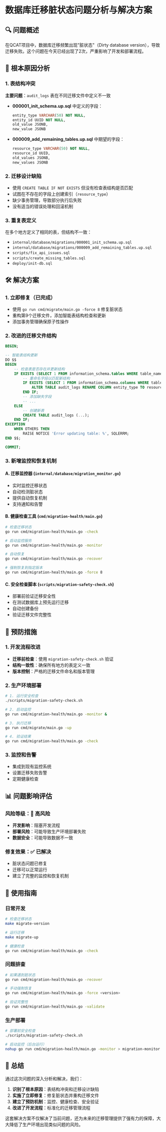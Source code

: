 # 数据库迁移脏状态问题分析与解决方案

## 🔍 问题概述

在QCAT项目中，数据库迁移频繁出现"脏状态"（Dirty database version），导致迁移失败。这个问题在今天已经出现了2次，严重影响了开发和部署流程。

## 🎯 根本原因分析

### 1. 表结构冲突
**主要问题**：`audit_logs` 表在不同迁移文件中定义不一致

- **000001_init_schema.up.sql** 中定义的字段：
  ```sql
  entity_type VARCHAR(50) NOT NULL,
  entity_id UUID NOT NULL,
  old_value JSONB,
  new_value JSONB
  ```

- **000009_add_remaining_tables.up.sql** 中期望的字段：
  ```sql
  resource_type VARCHAR(50) NOT NULL,
  resource_id UUID,
  old_values JSONB,
  new_values JSONB
  ```

### 2. 迁移设计缺陷
- 使用 `CREATE TABLE IF NOT EXISTS` 但没有检查表结构是否匹配
- 试图在不存在的字段上创建索引（`resource_type`）
- 缺少事务管理，导致部分执行后失败
- 没有适当的错误处理和回滚机制

### 3. 重复表定义
在多个地方定义了相同的表，但结构不一致：
- `internal/database/migrations/000001_init_schema.up.sql`
- `internal/database/migrations/000009_add_remaining_tables.up.sql`
- `scripts/fix_api_issues.sql`
- `scripts/create_missing_tables.sql`
- `deploy/init-db.sql`

## 🛠️ 解决方案

### 1. 立即修复（已完成）
- 使用 `go run cmd/migrate/main.go -force 8` 修复脏状态
- 重构第9个迁移文件，添加智能表结构检查和更新
- 添加事务管理确保原子性操作

### 2. 改进的迁移文件结构
```sql
BEGIN;

-- 智能表结构更新
DO $$ 
BEGIN
    -- 检查表是否存在并更新结构
    IF EXISTS (SELECT 1 FROM information_schema.tables WHERE table_name = 'audit_logs') THEN
        -- 重命名字段以匹配新结构
        IF EXISTS (SELECT 1 FROM information_schema.columns WHERE table_name = 'audit_logs' AND column_name = 'entity_type') THEN
            ALTER TABLE audit_logs RENAME COLUMN entity_type TO resource_type;
        END IF;
        -- 添加缺失字段
        -- ...
    ELSE
        -- 创建新表
        CREATE TABLE audit_logs (...);
    END IF;
EXCEPTION
    WHEN OTHERS THEN
        RAISE NOTICE 'Error updating table: %', SQLERRM;
END $$;

COMMIT;
```

### 3. 新增监控和恢复机制

#### A. 迁移监控器 (`internal/database/migration_monitor.go`)
- 实时监控迁移状态
- 自动检测脏状态
- 提供自动恢复机制
- 支持通知和告警

#### B. 健康检查工具 (`cmd/migration-health/main.go`)
```bash
# 检查迁移状态
go run cmd/migration-health/main.go -check

# 启动监控服务
go run cmd/migration-health/main.go -monitor

# 自动恢复
go run cmd/migration-health/main.go -recover

# 强制恢复到指定版本
go run cmd/migration-health/main.go -force 8
```

#### C. 安全检查脚本 (`scripts/migration-safety-check.sh`)
- 部署前验证迁移安全性
- 在测试数据库上预先运行迁移
- 自动创建备份
- 验证迁移文件完整性

## 🚀 预防措施

### 1. 开发流程改进
- **迁移前检查**：使用 `migration-safety-check.sh` 验证
- **结构一致性**：确保所有地方的表定义一致
- **版本控制**：严格的迁移文件命名和版本管理

### 2. 生产环境部署
```bash
# 1. 运行安全检查
./scripts/migration-safety-check.sh

# 2. 启动监控
go run cmd/migration-health/main.go -monitor &

# 3. 执行迁移
go run cmd/migrate/main.go -up

# 4. 验证结果
go run cmd/migration-health/main.go -check
```

### 3. 监控和告警
- 集成到现有监控系统
- 设置迁移失败告警
- 定期健康检查

## 📊 问题影响评估

### 风险等级：🔴 高风险
- **开发影响**：阻塞开发流程
- **部署风险**：可能导致生产环境部署失败
- **数据安全**：可能导致数据不一致

### 修复效果：✅ 已解决
- 脏状态问题已修复
- 迁移可以正常运行
- 建立了完整的监控和恢复机制

## 🔧 使用指南

### 日常开发
```bash
# 检查迁移状态
make migrate-version

# 运行迁移
make migrate-up

# 健康检查
go run cmd/migration-health/main.go -check
```

### 问题排查
```bash
# 如果遇到脏状态
go run cmd/migration-health/main.go -recover

# 手动强制恢复
go run cmd/migration-health/main.go -force <version>

# 验证完整性
go run cmd/migration-health/main.go -validate
```

### 生产部署
```bash
# 部署前安全检查
./scripts/migration-safety-check.sh

# 启动监控（后台运行）
nohup go run cmd/migration-health/main.go -monitor > migration-monitor.log 2>&1 &
```

## 📝 总结

通过这次问题的深入分析和解决，我们：

1. **识别了根本原因**：表结构冲突和迁移设计缺陷
2. **实施了立即修复**：修复脏状态并重构迁移文件
3. **建立了预防机制**：监控、健康检查、安全验证
4. **改进了开发流程**：标准化的迁移管理流程

这套解决方案不仅解决了当前问题，还为未来的迁移管理提供了强有力的保障，大大降低了生产环境出现类似问题的风险。
